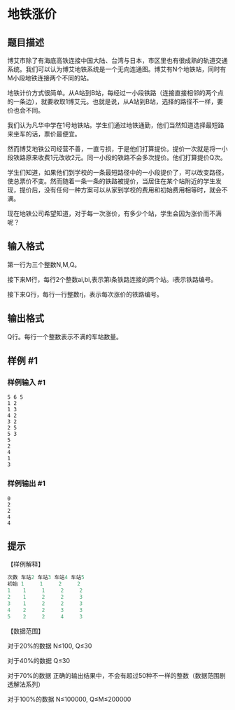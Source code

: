 # 地铁涨价

## 题目描述

博艾市除了有海底高铁连接中国大陆、台湾与日本，市区里也有很成熟的轨道交通系统。我们可以认为博艾地铁系统是一个无向连通图。博艾有N个地铁站，同时有M小段地铁连接两个不同的站。

地铁计价方式很简单。从A站到B站，每经过一小段铁路（连接直接相邻的两个点的一条边），就要收取1博艾元。也就是说，从A站到B站，选择的路径不一样，要价也会不同。

我们认为凡华中学在1号地铁站。学生们通过地铁通勤，他们当然知道选择最短路来坐车的话，票价最便宜。

然而博艾地铁公司经营不善，一直亏损，于是他们打算提价。提价一次就是将一小段铁路原来收费1元改收2元。同一小段的铁路不会多次提价。他们打算提价Q次。

学生们知道，如果他们到学校的一条最短路径中的一小段提价了，可以改变路径，使总票价不变。然而随着一条一条的铁路被提价，当居住在某个站附近的学生发现，提价后，没有任何一种方案可以从家到学校的费用和初始费用相等时，就会不满。

现在地铁公司希望知道，对于每一次涨价，有多少个站，学生会因为涨价而不满呢？


## 输入格式

第一行为三个整数N,M,Q。

接下来M行，每行2个整数ai,bi,表示第i条铁路连接的两个站。i表示铁路编号。

接下来Q行，每行一行整数rj，表示每次涨价的铁路编号。


## 输出格式

Q行。每行一个整数表示不满的车站数量。


## 样例 #1

### 样例输入 #1
```
5 6 5
1 2
1 3
4 2
3 2
2 5
5 3
5
2
4
1
3
```

### 样例输出 #1

```
0
2
2
4
4
```

## 提示

【样例解释】

```cpp
次数 车站2 车站3 车站4 车站5
初始 1     1     2     2
1    1     1     2     2
2    1     2     2     3
3    1     2     2     3
4    2     2     3     3
5    2     2     4     3
```
【数据范围】

对于20%的数据 N≤100, Q≤30

对于40%的数据 Q≤30

对于70%的数据 正确的输出结果中，不会有超过50种不一样的整数（数据范围剧透解法系列）

对于100%的数据 N≤100000, Q≤M≤200000

